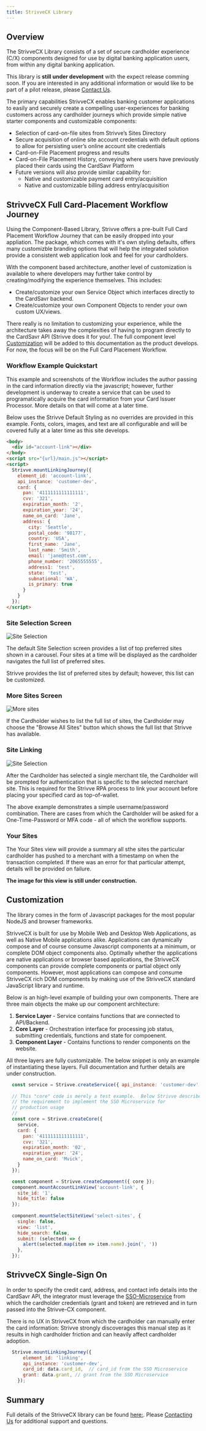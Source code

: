 ```yaml
---
title: StrivveCX Library
---
```


## Overview
The StrivveCX Library consists of a set of secure cardholder experience (C/X) components designed for use by digital banking application users, from within any digital banking application.

This library is **still under development** with the expect release comming soon.  If you are interested in any additional information or would like to be part of a pilot release, please [Contact Us](mailto:support@strivve.com).

The primary capabilities StrivveCX enables banking customer applications to easily and securely create a compelling user-experiences for banking customers across any cardholder journeys which provide simple native starter components and customizable components:

* Selection of card-on-file sites from Strivve’s Sites Directory
* Secure acquisition of online site account credentials with default options to allow for persisting user’s online account site credentials
* Card-on-File Placement progress and results
* Card-on-File Placement History, conveying where users have previously placed their cards using the CardSavr Platform
* Future versions will also provide similar capability for:
  * Native and customizable payment card entry/acquisition
  * Native and customizable billing address entry/acquisition

 
## StrivveCX Full Card-Placement Workflow Journey
Using the Component-Based Library, Strivve offers a pre-built Full Card Placement Workflow Journey that can be easily dropped into your appliation.  The package, which comes with it's own styling defaults, offers many customizble branding options that will help the integrated solution provide a consistent web application look and feel for your cardholders.

With the component based architecture, another level of customization is available to where developers may further take control by creating/modifying the experience themselves.  This includes: 

* Create/customize your own Service Object which interfaces directly to the CardSavr backend.
* Create/customize your own Component Objects to render your own custom UX/views.

There really is no limitation to customizing your experience, while the architecture takes away the complexities of having to program directly to the CardSavr API (Strivve does it for you!.  The full component level [Customization](#customization) will be added to this documentation as the product develops.  For now, the focus will be on the Full Card Placement Workflow.

### Workflow Example Quickstart 
This example and screenshots of the Workflow includes the author passing in the card information directly via the javascript; however, further development is underway to create a service that can be used to programatically acquire the card information from your Card Issuer Processor.  More details on that will come at a later time.

Below uses the Strivve Default Styling as no overrides are provided in this example. Fonts, colors, images, and text are all configurable and will be covered fully at a later time as this site develops.

```html
<body>
  <div id="account-link"></div>
</body>
<script src="{url}/main.js"></script>
<script>
  Strivve.mountLinkingJourney({
    element_id: 'account-link',
    api_instance: 'customer-dev',
    card: {
      pan: '4111111111111111',
      cvv: '321',
      expiration_month: '2',
      expiration_year: '24',
      name_on_card: 'Jane',
      address: {
        city: 'Seattle',
        postal_code: '98177',
        country: 'USA',
        first_name: 'Jane',
        last_name: 'Smith',
        email: 'jane@test.com',
        phone_number: '2065555555',
        address1: 'test',
        state: 'test',
        subnational: 'WA',
        is_primary: true
      }
    }
  });
</script>
```

### Site Selection Screen

![Site Selection](/images/Site_Selection.jpg)

The default Site Selection screen provides a list of top preferred sites shown in a carousel.  Four sites at a time will be displayed as the cardholder navigates the full list of preferred sites.

Strivve provides the list of preferred sites by default; however, this list can be customized.


### More Sites Screen

![More sites](/images/More_Sites.jpg)

If the Cardholder wishes to list the full list of sites, the Cardholder may choose the "Browse All Sites" button which shows the full list that Strivve has available.

### Site Linking

![Site Selection](/images/Site_Linking.jpg)

After the Cardholder has selected a single merchant tile, the Cardholder will be prompted for authentication that is specific to the selected merchant site.  This is required for the Strivve RPA process to link your account before placing your specified card as top-of-wallet.

The above example demonstrates a simple username/password combination.  There are cases from which the Cardholder will be asked for a One-Time-Password or MFA code - all of which the workflow supports.

### Your Sites

The Your Sites view will provide a summary all sthe sites the particular cardholder has pushed to a merchant with a timestamp on when the transaction completed.  If there was an error for that particular attempt, details will be provided on failure.

**The image for this view is still under construction.**


## Customization

The library comes in the form of Javascript packages for the most popular NodeJS and browser frameworks.

StrivveCX is built for use by Mobile Web and Desktop Web Applications, as well as Native Mobile applications alike.  Applications can dynamically compose and of course consume Javascript components at a minimum, or complete DOM object components also.  Optimally whether the applications are native applications or browser based applications, the StrivveCX components can provide complete components or partial object only components.  However, most applications can compose and consume StrivveCX rich DOM components by making use of the StrivveCX standard JavaScript library and runtime.

Below is an high-level example of building your own components.  There are three main objects the make up our component architecture:

1. **Service Layer** - Service contains functions that are connected to API/Backend.
2. **Core Layer** - Orchestration interface for processing job status, submitting credentials, functions and state for compoenent.
3. **Component Layer** - Contains functions to render components on the website.

All three layers are fully customizable.  The below snippet is only an example of instantiating these layers.  Full documentation and further details are under construction.

```js
  const service = Strivve.createService({ api_instance: 'customer-dev' });
  
  // This "core" code is merely a test example.  Below Strivve describes 
  // the requirement to implement the SSO Microservice for 
  // production usage
  //
  const core = Strivve.createCore({
    service,
    card: {
      pan: '4111111111111111',
      cvv: '321',
      expiration_month: '02',
      expiration_year: '24',
      name_on_card: 'Mvick',
    }
  });

  const component = Strivve.createComponent({ core });
  component.mountAccountLinkView('account-link', {
    site_id: '1',
    hide_title: false
  });
  
  component.mountSelectSiteView('select-sites', {
    single: false,
    view: 'list',
    hide_search: false,
    submit: (selected) => {
      alert(selected.map(item => item.name).join(', '))
    },
  });

```

## StrivveCX Single-Sign On
In order to specify the credit card, address, and contact info details into the CardSavr API, the integrator must leverage the [SSO-Microservice](/integrations/sso-microservice) from which the cardholder credentials (grant and token) are retrieved and in turn passed into the Strivve-CX component.  

There is no UX in StrivveCX from which the cardholder can manually enter the card information: Strivve strongly discoverages this manual step as it results in high cardholder friction and can heavily affect cardholder adoption.

```js
  Strivve.mountLinkingJourney({
      element_id: 'linking',
      api_instance: 'customer-dev',
      card_id: data.card_id,  // card_id from the SSO Microservice
      grant: data.grant, // grant from the SSO Microservice
    });
```

## Summary
Full details of the StrivveCX library can be found [here:](https://swch.github.io/Strivve-UX-Components/?path=/docs/introduction--documentation).  Please [Contacting Us](mailto:support@strivve.com) for additional support and questions.
